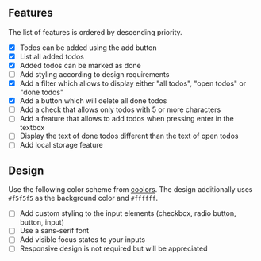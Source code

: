 ## Features

The list of features is ordered by descending priority.

- [x] Todos can be added using the add button
- [x] List all added todos
- [x] Added todos can be marked as done
- [ ] Add styling according to design requirements
- [x] Add a filter which allows to display either "all todos", "open todos" or "done todos"
- [x] Add a button which will delete all done todos
- [ ] Add a check that allows only todos with 5 or more characters
- [ ] Add a feature that allows to add todos when pressing enter in the textbox
- [ ] Display the text of done todos different than the text of open todos
- [ ] Add local storage feature

## Design

Use the following color scheme from [coolors](https://coolors.co/ef476f-f5ab00-06d6a0-118ab2-073b4c). The design additionally uses `#f5f5f5` as the background color and `#ffffff`.

- [ ] Add custom styling to the input elements (checkbox, radio button, button, input)
- [ ] Use a sans-serif font
- [ ] Add visible focus states to your inputs
- [ ] Responsive design is not required but will be appreciated
